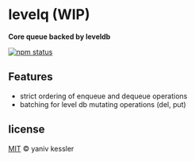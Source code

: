 # levelq (WIP)

**Core queue backed by leveldb**

[![npm status](http://img.shields.io/npm/v/levelq.svg?style=flat-square)](https://www.npmjs.org/package/levelq) 

## Features
- strict ordering of enqueue and dequeue operations
- batching for level db mutating operations (del, put)

## license

[MIT](http://opensource.org/licenses/MIT) © yaniv kessler
